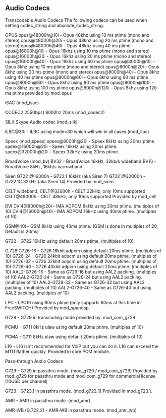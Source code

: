 ## Audio Codecs 

Transcodable Audio Codecs
The following codecs can be used when setting codec_string and absolute_codec_string.

OPUS 
opus@48000h@10i - Opus 48khz using 10 ms ptime (mono and stereo)
opus@48000h@20i - Opus 48khz using 20 ms ptime (mono and stereo)
opus@48000h@40i - Opus 48khz using 40 ms ptime
opus@16000h@10i - Opus 16khz using 10 ms ptime (mono and stereo)
opus@16000h@20i - Opus 16khz using 20 ms ptime (mono and stereo)
opus@16000h@40i - Opus 16khz using 40 ms ptime
opus@8000h@10i - Opus 8khz using 10 ms ptime (mono and stereo)
opus@8000h@20i - Opus 8khz using 20 ms ptime (mono and stereo)
opus@8000h@40i - Opus 8khz using 40 ms ptime 
opus@8000h@60i - Opus 8khz using 60 ms ptime 
opus@8000h@80i - Opus 8khz using 80 ms ptime 
opus@8000h@100i - Opus 8khz using 100 ms ptime 
opus@8000h@120i - Opus 8khz using 120 ms ptime 
provided by mod_opus

iSAC (mod_isac)

CODEC2 2550bps) 8000hz 20ms (mod_codec2)

SILK Skype Audio codec (mod_silk)

iLBC@30i - iLBC using mode=30 which will win in all cases (mod_ilbc)

Speex (mod_speex)
speex@8000h@20i - Speex 8kHz using 20ms ptime.
speex@16000h@20i - Speex 16kHz using 20ms ptime.
speex@32000h@20i - Speex 32kHz using 20ms ptime.


BroadVoice (mod_bv)
BV32 - BroadVoice 16kHz, 32kb/s wideband
BV16 - BroadVoice 8kHz, 16kb/s narrowband

Siren
G7221@16000h - G722.1 16kHz (aka Siren 7)
G7221@32000h - G722.1C 32kHz (aka Siren 14)
Provided by mod_siren

CELT wideband.
CELT@32000h - CELT 32kHz, only 10ms supported
CELT@48000h - CELT 48kHz, only 10ms supported
Provided by mod_celt

DVI
DVI4@8000h@20i - IMA ADPCM 8kHz using 20ms ptime. (multiples of 10)
DVI4@16000h@40i - IMA ADPCM 16kHz using 40ms ptime. (multiples of 10)

GSM@40i - GSM 8kHz using 40ms ptime. (GSM is done in multiples of 20, Default is 20ms)

G722 - G722 16kHz using default 20ms ptime. (multiples of 10)

G.726
G726-16 - G726 16kbit adpcm using default 20ms ptime. (multiples of 10)
G726-24 - G726 24kbit adpcm using default 20ms ptime. (multiples of 10)
G726-32 - G726 32kbit adpcm using default 20ms ptime. (multiples of 10)
G726-40 - G726 40kbit adpcm using default 20ms ptime. (multiples of 10)
AAL2-G726-16 - Same as G726-16 but using AAL2 packing. (multiples of 10)
AAL2-G726-24 - Same as G726-24 but using AAL2 packing. (multiples of 10)
AAL2-G726-32 - Same as G726-32 but using AAL2 packing. (multiples of 10)
AAL2-G726-40 - Same as G726-40 but using AAL2 packing. (multiples of 10)

LPC - LPC10 using 90ms ptime (only supports 90ms at this time in FreeSWITCH)
Provided by mod_spandsp.

G729 - G729 in transcoding mode
provided by: mod_com_g729

PCMU - G711 8kHz ulaw using default 20ms ptime. (multiples of 10)

PCMA - G711 8kHz alaw using default 20ms ptime. (multiples of 10)

L16 - L16 isn't recommended for VoIP but you can do it. L16 can exceed the MTU Rather quickly.
Provided in core PCM module.

Pass-through Audio Codecs

G729 - G729 in passthru mode. (mod_g729 / mod_com_g729)
Provided by mod_g729 for passthru mode and mod_com_g729 for commercial license (10USD per channel)

G723 - G723.1 in passthru mode. (mod_g723_1)
Provided in mod_g723.1.

AMR - AMR in passthru mode. (mod_amr)

AMR-WB (G.722.2) - AMR-WB in passthru mode. (mod_amr_wb)